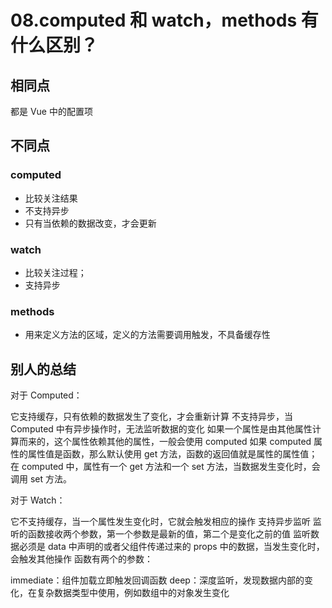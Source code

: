 # 08.computed 和 watch，methods 有什么区别？

## 相同点

都是 Vue 中的配置项

## 不同点

### computed

- 比较关注结果
- 不支持异步
- 只有当依赖的数据改变，才会更新

### watch

- 比较关注过程；
- 支持异步

### methods

- 用来定义方法的区域，定义的方法需要调用触发，不具备缓存性

## 别人的总结

对于 Computed：

它支持缓存，只有依赖的数据发生了变化，才会重新计算
不支持异步，当 Computed 中有异步操作时，无法监听数据的变化
如果一个属性是由其他属性计算而来的，这个属性依赖其他的属性，一般会使用 computed
如果 computed 属性的属性值是函数，那么默认使用 get 方法，函数的返回值就是属性的属性值；在 computed 中，属性有一个 get 方法和一个 set 方法，当数据发生变化时，会调用 set 方法。

对于 Watch：

它不支持缓存，当一个属性发生变化时，它就会触发相应的操作
支持异步监听
监听的函数接收两个参数，第一个参数是最新的值，第二个是变化之前的值
监听数据必须是 data 中声明的或者父组件传递过来的 props 中的数据，当发生变化时，会触发其他操作
函数有两个的参数：

immediate：组件加载立即触发回调函数
deep：深度监听，发现数据内部的变化，在复杂数据类型中使用，例如数组中的对象发生变化
